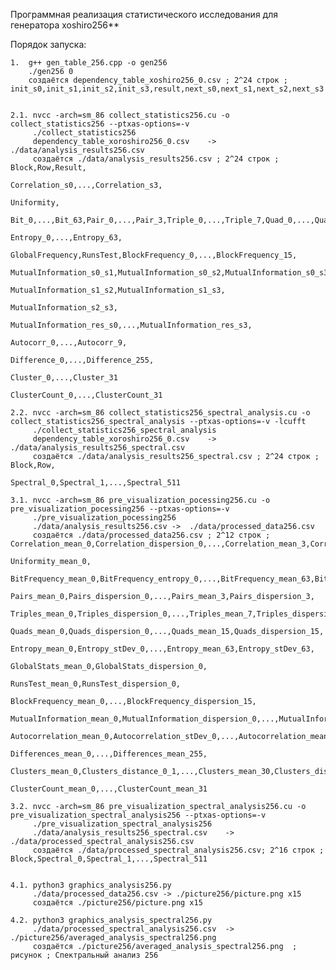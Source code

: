 Программная реализация статистического исследования для генератора xoshiro256**

Порядок запуска:

	1. 	g++ gen_table_256.cpp -o gen256
	   	./gen256 0
	   	создаётся dependency_table_xoshiro256_0.csv ; 2^24 строк ; init_s0,init_s1,init_s2,init_s3,result,next_s0,next_s1,next_s2,next_s3


	2.1. nvcc -arch=sm_86 collect_statistics256.cu -o collect_statistics256 --ptxas-options=-v
	     ./collect_statistics256
	     dependency_table_xoroshiro256_0.csv	->	./data/analysis_results256.csv
	     создаётся ./data/analysis_results256.csv ; 2^24 строк ;	Block,Row,Result,
	     														 	Correlation_s0,...,Correlation_s3,
	     														 	Uniformity,
	     														 	Bit_0,...,Bit_63,Pair_0,...,Pair_3,Triple_0,...,Triple_7,Quad_0,...,Quad_15,
	     														 	Entropy_0,...,Entropy_63,
	     														 	GlobalFrequency,RunsTest,BlockFrequency_0,...,BlockFrequency_15,
	     														 	MutualInformation_s0_s1,MutualInformation_s0_s2,MutualInformation_s0_s3,
																 	MutualInformation_s1_s2,MutualInformation_s1_s3,
																 	MutualInformation_s2_s3,
																 	MutualInformation_res_s0,...,MutualInformation_res_s3,
	     														 	Autocorr_0,...,Autocorr_9,
	     														 	Difference_0,...,Difference_255,
	     														 	Cluster_0,...,Cluster_31
	     														 	ClusterCount_0,...,ClusterCount_31

	2.2. nvcc -arch=sm_86 collect_statistics256_spectral_analysis.cu -o collect_statistics256_spectral_analysis --ptxas-options=-v -lcufft
		 ./collect_statistics256_spectral_analysis
		 dependency_table_xoroshiro256_0.csv	->	./data/analysis_results256_spectral.csv
		 создаётся ./data/analysis_results256_spectral.csv ; 2^24 строк ; Block,Row,
		 																  Spectral_0,Spectral_1,...,Spectral_511
	
	3.1. nvcc -arch=sm_86 pre_visualization_pocessing256.cu -o pre_visualization_pocessing256 --ptxas-options=-v
		 ./pre_visualization_pocessing256
		 ./data/analysis_results256.csv	->	./data/processed_data256.csv
		 создаётся ./data/processed_data256.csv ; 2^12 строк ;	Correlation_mean_0,Correlation_dispersion_0,...,Correlation_mean_3,Correlation_dispersion_3,
	     													   	Uniformity_mean_0,
	     													  	BitFrequency_mean_0,BitFrequency_entropy_0,...,BitFrequency_mean_63,BitFrequency_entropy_63,
	     													  	Pairs_mean_0,Pairs_dispersion_0,...,Pairs_mean_3,Pairs_dispersion_3,
	     													  	Triples_mean_0,Triples_dispersion_0,...,Triples_mean_7,Triples_dispersion_7,
	     													  	Quads_mean_0,Quads_dispersion_0,...,Quads_mean_15,Quads_dispersion_15,
	     													   	Entropy_mean_0,Entropy_stDev_0,...,Entropy_mean_63,Entropy_stDev_63,
			 													GlobalStats_mean_0,GlobalStats_dispersion_0,
			 													RunsTest_mean_0,RunsTest_dispersion_0,
			 													BlockFrequency_mean_0,...,BlockFrequency_dispersion_15,
	     													   	MutualInformation_mean_0,MutualInformation_dispersion_0,...,MutualInformation_mean_9,MutualInformation_dispersion_9,
	     													   	Autocorrelation_mean_0,Autocorrelation_stDev_0,...,Autocorrelation_mean_9,Autocorrelation_stDev_9,
	     													   	Differences_mean_0,...,Differences_mean_255,
	     													   	Clusters_mean_0,Clusters_distance_0_1,...,Clusters_mean_30,Clusters_distance_30_31,Clusters_mean_31,Clusters_distance_31_0,
	     													   	ClusterCount_mean_0,...,ClusterCount_mean_31
	     													  
	3.2. nvcc -arch=sm_86 pre_visualization_spectral_analysis256.cu -o pre_visualization_spectral_analysis256 --ptxas-options=-v
		 ./pre_visualization_spectral_analysis256
		 ./data/analysis_results256_spectral.csv	->	./data/processed_spectral_analysis256.csv
		 создаётся ./data/processed_spectral_analysis256.csv; 2^16 строк ; Block,Spectral_0,Spectral_1,...,Spectral_511


	4.1. python3 graphics_analysis256.py
		 ./data/processed_data256.csv -> ./picture256/picture.png x15
		 создаётся ./picture256/picture.png x15
	
	4.2. python3 graphics_analysis_spectral256.py
		 ./data/processed_spectral_analysis256.csv	->	./picture256/averaged_analysis_spectral256.png
		 создаётся ./picture256/averaged_analysis_spectral256.png  ; рисунок ; Спектральный анализ 256

